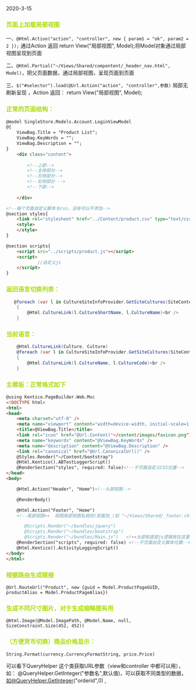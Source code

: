 2020-3-15

### <font color='aadd'>页面上加载局部视图</font>

一、` @Html.Action("action", "controller", new { param1 = "ok", param2 = 2 }); ` 通过Action 返回  return View("局部视图", Model);将Model对象通过局部视图呈现到页面

二、` @Html.Partial("~/Views/Shared/compontent/_header_nav.html", Model) `，把父页面数据，通过局部视图，呈现页面到页面

三、` $("#selector").load(@Url.Action("action", "controller",参数) ` 局部无刷新呈现 ，Action 返回： return View("局部视图", Model);


### <font color='aadd'>正常的页面结构：</font>

``` html
@model SingleStore.Models.Account.LoginViewModel
@{
    ViewBag.Title = "Product List";
    ViewBag.KeyWords = "";
    ViewBag.Description = "";
}
    <div class="content">
      
        <!--上部-->
        <!--主体部分-->
        <!--左侧部分-->
        <!--右侧部分 -->
        <!--下部-->
        
    </div>

<!--每个页面自定义脚本与css，没有可以不添加-->
@section styles{
    <link rel="stylesheet" href="../Content/product.css" type="text/css" />
    <style>
    </style>
}

@section scripts{
    <script src="../scripts/product.js"></script>
    <script>
            //自定义js
    </script>
}
```

### <font color='aadd'>返回语言切换列表：</font>

``` C#
   @foreach (var l in CultureSiteInfoProvider.GetSiteCultures(SiteContext.CurrentSiteName))
    {
        @Html.CultureLink(l.CultureShortName, l.CultureName)<br />
    }
```

### <font color='aadd'>当前语言：</font>

``` C#
    @Html.CultureLink(Culture, Culture)
    @foreach (var l in CultureSiteInfoProvider.GetSiteCultures(SiteContext.CurrentSiteName))
    {
        @Html.CultureLink(l.CultureName, l.CultureCode)<br />
    }
```

### <font color='aadd'>主模板：正常格式如下</font>
``` html
@using Kentico.PageBuilder.Web.Mvc
<!DOCTYPE html>
<html>
<head>
    <meta charset="utf-8" />
    <meta name="viewport" content="width=device-width, initial-scale=1.0">
    <title>@ViewBag.Title</title>
    <link rel="icon" href="@Url.Content("~/content/images/favicon.png")" type="image/png" />
    <meta name="keywords" content="@ViewBag.KeyWords" />
    <meta name="description" content="@ViewBag.Description" />
    <link rel="canonical" href="@Url.CanonicalUrl()" />
    @Styles.Render("~/Content/bootstrap")
    @Html.Kentico().ABTestLoggerScript()
    @RenderSection("styles", required: false)<!--子页面自定义CSS位置-->
</head>
<body>

    @Html.Action("Header", "Home")<!--头部视图-->

    @RenderBody()

    @Html.Action("Footer", "Home")
    <!--尾部视图--  视图局部视图名规则(前面加_)如 "~/Views/Shared/_footer.chtml">

       @Scripts.Render("~/bundles/jquery")
       @Scripts.Render("~/bundles/bootstrap")
       @Scripts.Render("~/bundles/Main.js")   <!--头部和底部js逻辑放在这里-->
    @RenderSection("scripts", required: false) <!--子页面自定义脚本位置-->
    @Html.Kentico().ActivityLoggingScript()
</body>
</html>
```

### <font color='aadd'>根据路由生成链接</font>
```
@Url.RouteUrl("Product", new {guid = Model.ProductPageGUID, productAlias = Model.ProductPageAlias})
```
### <font color='aadd'>生成不同尺寸图片，对于生成缩略图有用</font>
```
@Html.Image(@Model.ImagePath, @Model.Name, null, SizeConstraint.Size(452, 452))  
```

### <font color='aadd'>（方便货币切换）商品价格显示：</font>
```
String.Format(currency.CurrencyFormatString, price.Price)
```

可以看下QueryHelper 这个类获取URL参数（view和controller 中都可以用）， 如： @QueryHelper.GetInteger("参数名",默认值)，可以获取不同类型的数据，如@QueryHelper.GetInteger("orderid",0) ,



